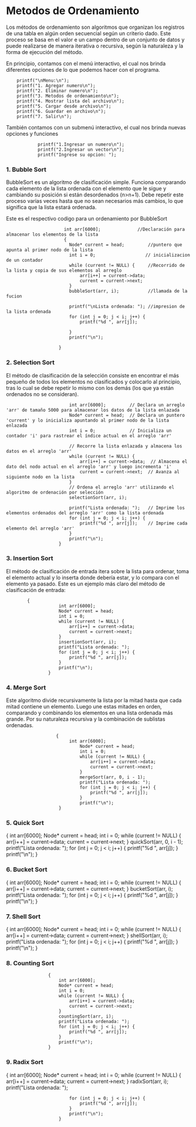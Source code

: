# Metodos de Ordenamiento

Los métodos de ordenamiento son algoritmos que organizan los registros de una tabla en algún orden secuencial según un criterio dado. Este proceso se basa en el valor
e un campo dentro de un conjunto de datos y puede realizarse de manera iterativa o recursiva, según la naturaleza y la forma de ejecución del método.

En principio, contamos con el menú interactivo, el cual nos brinda diferentes opciones de lo que podemos hacer con el programa.

        printf("\nMenu:\n");
        printf("1. Agregar numero\n");
        printf("2. Eliminar numero\n");
        printf("3. Metodos de ordenamiento\n");
        printf("4. Mostrar lista del archivo\n");
        printf("5. Cargar desde archivo\n");
        printf("6. Guardar en archivo\n");
		printf("7. Salir\n");

También contamos con un submenú interactivo, el cual nos brinda nuevas opciones y funciones

            	printf("1.Ingresar un numero\n");
            	printf("2.Ingresar un vector\n");
            	printf("Ingrese su opcion: ");

### 1. Bubble Sort
BubbleSort es un algoritmo de clasificación simple. Funciona comparando cada elemento de la lista ordenada con el elemento que le sigue y cambiando su posición si están desordenados (n>n+1). Debe repetir este proceso varias veces hasta que no sean necesarios más cambios, lo que significa que la lista estará ordenada.

Este es el respectivo codigo para un ordenamiento por BubbleSort

                          int arr[6000];              //Declaración para almacenar los elementos de la lista
                          {
                            Node* current = head;         //puntero que apunta al primer nodo de la lista
                            int i = 0;                   // inicializacion de un contador
                            while (current != NULL) {     //Recorrido de la lista y copia de sus elementos al arreglo
                                arr[i++] = current->data; 
                                current = current->next;
                            }
                            bubbleSort(arr, i);           //llamada de la fucion 
                           
						    printf("\nLista ordenada: "); //impresion de la lista ordenada
                            for (int j = 0; j < i; j++) {
                                printf("%d ", arr[j]);
                               
                            }
                            printf("\n");
                          
                        }

### 2. Selection Sort
El método de clasificación de la selección consiste en encontrar el más pequeño de todos los elementos no clasificados y colocarlo al principio, tras lo cual se debe repetir lo mismo con los demás (los que ya están ordenados no se consideran).

                            int arr[6000];         // Declara un arreglo 'arr' de tamaño 5000 para almacenar los datos de la lista enlazada
                            Node* current = head;  // Declara un puntero 'current' y lo inicializa apuntando al primer nodo de la lista enlazada
                            int i = 0;             // Inicializa un contador 'i' para rastrear el índice actual en el arreglo 'arr'
                            
							// Recorre la lista enlazada y almacena los datos en el arreglo 'arr'
							while (current != NULL) {
                                arr[i++] = current->data;  // Almacena el dato del nodo actual en el arreglo 'arr' y luego incrementa 'i'
                                current = current->next;  // Avanza al siguiente nodo en la lista
                            }
                            // Ordena el arreglo 'arr' utilizando el algoritmo de ordenación por selección
                            selectionSort(arr, i);
                          
                            printf("Lista ordenada: ");   // Imprime los elementos ordenados del arreglo 'arr' como la lista ordenada
                            for (int j = 0; j < i; j++) {
                                printf("%d ", arr[j]);    // Imprime cada elemento del arreglo 'arr'
                            }
                            printf("\n");
                        }
						

### 3. Insertion Sort
El método de clasificación de entrada itera sobre la lista para ordenar, toma el elemento actual y lo inserta donde debería estar, y lo compara con el elemento ya pasado. Este es un ejemplo más claro del método de clasificación de entrada:

	        {
				        int arr[6000];
				        Node* current = head;
				        int i = 0;
				        while (current != NULL) {
				            arr[i++] = current->data;
				            current = current->next;
				        }
				        insertionSort(arr, i);
				        printf("Lista ordenada: ");
				        for (int j = 0; j < i; j++) {
				            printf("%d ", arr[j]);
				        }
				        printf("\n");
				    }

### 4. Merge Sort
Este algoritmo divide recursivamente la lista por la mitad hasta que cada mitad contiene un elemento. Luego une estas mitades en orden, comparando y combinando los elementos en una lista ordenada más grande. Por su naturaleza recursiva y la combinación de sublistas ordenadas.

                       {
            				int arr[6000];
					            Node* current = head;
					            int i = 0;
					            while (current != NULL) {
					                arr[i++] = current->data;
					                current = current->next;
					            }
					            mergeSort(arr, 0, i - 1);
					            printf("Lista ordenada: ");
					            for (int j = 0; j < i; j++) {
					                printf("%d ", arr[j]);
					            }
							    printf("\n");
		                }

### 5. Quick Sort

{
				            int arr[6000];
				            Node* current = head;
				            int i = 0;
				            while (current != NULL) {
				                arr[i++] = current->data;
				                current = current->next;
				            }
				            quickSort(arr, 0, i - 1);
				            printf("Lista ordenada: ");
				            for (int j = 0; j < i; j++) {
				                printf("%d ", arr[j]);
				            }
				            printf("\n");
				        }

### 6. Bucket Sort

 {
				            int arr[6000];
				            Node* current = head;
				            int i = 0;
				            while (current != NULL) {
				                arr[i++] = current->data;
				                current = current->next;
				            }
				            bucketSort(arr, i);
				            printf("Lista ordenada: ");
				            for (int j = 0; j < i; j++) {
				                printf("%d ", arr[j]);
				            }
				            printf("\n");
				        }

### 7. Shell Sort

{
			            int arr[6000];
			            Node* current = head;
			            int i = 0;
			            while (current != NULL) {
			                arr[i++] = current->data;
			                current = current->next;
			            }
			            shellSort(arr, i);
			            printf("Lista ordenada: ");
			            for (int j = 0; j < i; j++) {
			                printf("%d ", arr[j]);
			            }
			            printf("\n");
			        }
			        
### 8. Counting Sort
			        {
			            int arr[6000];
			            Node* current = head;
			            int i = 0;
			            while (current != NULL) {
			                arr[i++] = current->data;
			                current = current->next;
			            }
			            countingSort(arr, i);
			            printf("Lista ordenada: ");
			            for (int j = 0; j < i; j++) {
			                printf("%d ", arr[j]);
			            }
			            printf("\n");
			        }

### 9. Radix Sort
{
				            int arr[6000];
				            Node* current = head;
				            int i = 0;
				            while (current != NULL) {
				                arr[i++] = current->data;
				                current = current->next;
				            }
				            radixSort(arr, i);
				            printf("Lista ordenada: ");
				            
				            for (int j = 0; j < i; j++) {
				                printf("%d ", arr[j]);
				            }
				            printf("\n");
				    	} 
